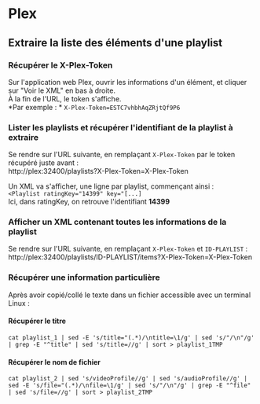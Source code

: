 # Plex

## Extraire la liste des éléments d'une playlist

### Récupérer le X-Plex-Token  
Sur l'application web Plex, ouvrir les informations d'un élément, et cliquer sur "Voir le XML" en bas à droite.  
À la fin de l'URL, le token s'affiche.   
*Par exemple : *
`X-Plex-Token=ESTC7vhbhAqZRjtQf9P6`  

### Lister les playlists et récupérer l'identifiant de la playlist à extraire  
Se rendre sur l'URL suivante, en remplaçant `X-Plex-Token` par le token récupéré juste avant :  
http://plex:32400/playlists?X-Plex-Token=X-Plex-Token  

Un XML va s'afficher, une ligne par playlist, commençant ainsi :  
`<Playlist ratingKey="14399" key="[...]`  
Ici, dans ratingKey, on retrouve l'identifiant **14399**  

### Afficher un XML contenant toutes les informations de la playlist  
Se rendre sur l'URL suivante, en remplaçant `X-Plex-Token` et `ID-PLAYLIST` : 
http://plex:32400/playlists/ID-PLAYLIST/items?X-Plex-Token=X-Plex-Token  

### Récupérer une information particulière  

Après avoir copié/collé le texte dans un fichier accessible avec un terminal Linux :  

#### Récupérer le titre  
`cat playlist_1 | sed -E 's/title="(.*)/\ntitle=\1/g' | sed 's/"/\n"/g' | grep -E "^title" | sed 's/title=//g' | sort > playlist_1TMP`

#### Récupérer le nom de fichier  
`cat playlist_2 | sed 's/videoProfile//g' | sed 's/audioProfile//g' | sed -E 's/file="(.*)/\nfile=\1/g' | sed 's/"/\n"/g' | grep -E "^file" | sed 's/file=//g' | sort > playlist_2TMP`